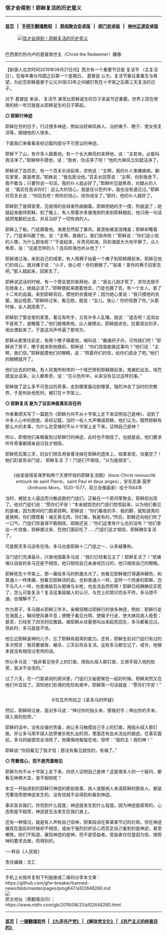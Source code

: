 ### 信才会得到！耶稣复活的历史意义
------------------------

#### [首页](https://github.com/gfw-breaker/banned-news/blob/master/README.md) &nbsp;&nbsp;|&nbsp;&nbsp; [手把手翻墙教程](https://github.com/gfw-breaker/guides/wiki) &nbsp;&nbsp;|&nbsp;&nbsp; [禁闻聚合安卓版](https://github.com/gfw-breaker/bn-android) &nbsp;&nbsp;|&nbsp;&nbsp; [网门安卓版](https://github.com/oGate2/oGate) &nbsp;&nbsp;|&nbsp;&nbsp; [神州正道安卓版](https://github.com/SzzdOgate/update) 



<div><div class="featured_image">
 <a href="https://i.ntdtv.com/assets/uploads/2019/08/190720Jesus01s.jpg" target="_blank">
  <figure>
   <img alt="信才会得到！耶稣复活的历史意义" src="https://i.ntdtv.com/assets/uploads/2019/08/190720Jesus01s-800x450.jpg"/>
  </figure><br/>
 </a>
 <span class="caption">
  巴西里约热内卢的基督救世主（Christ the Redeemer）雕像
 </span>
</div>
</div><hr/><div><div class="post_content" itemprop="articleBody">
 <p>
  【新唐人北京时间2019年08月21日讯】西方有一个重要节日是
  <ok href="https://www.ntdtv.com/gb/复活节.htm">
   复活节
  </ok>
  （主复活日），在每年春分月圆之后第一个星期日。
  <ok href="https://www.ntdtv.com/gb/基督徒.htm">
   基督徒
  </ok>
  认为，复活节象征着重生与希望，为纪念耶稣基督于公元30到33年之间被钉死在十字架之后第三天复活的日子。
 </p>
 <p>
  对于
  <ok href="https://www.ntdtv.com/gb/基督徒.htm">
   基督徒
  </ok>
  来讲，
  <ok href="https://www.ntdtv.com/gb/复活节.htm">
   复活节
  </ok>
  甚至比耶稣诞生的日子圣诞节还重要。世界上现在使用的统一年历就是从耶稣诞生的日子算起。
 </p>
 <p>
  <strong>
   ◎ 耶稣行神迹
  </strong>
 </p>
 <p>
  耶稣在世的日子，行过很多神迹，例如治好麻风病人、治好瘫子、瞎子、使女孩复活等，跟随他的人很多。
 </p>
 <p>
  下面我们来看看圣经记载的部分不可思议的神迹。
 </p>
 <p>
  耶稣下了山，有许多人跟着他。有一个长大麻风的来拜他，说：“主若肯，必能叫我洁净了。”耶稣伸手摸他，说：“我肯，你洁净了吧！”他的大麻风立刻就洁净了。
 </p>
 <p>
  耶稣进了迦百农，有一个百夫长进前来，求他说：“主啊，我的仆人害瘫痪病，躺在家里，甚是疼苦。”耶稣说：“我去医治他。”百夫长回答说：“主啊，你到我舍下，我不敢当；只要你说一句话，我的仆人就必好了。”耶稣听见就希奇，对跟从的人说：“我实在告诉你们：这么大的信心，就是在以色列中，我也没有遇见过。”耶稣对百夫长说：“你回去吧！照你的信心，给你成全了。”那时，他的仆人就好了。
 </p>
 <p>
  耶稣到了彼得家里，见彼得的岳母害热病躺着。耶稣把她的手一摸，热就退了；她就起来服侍耶稣。到了晚上，有人带着许多被鬼附的来到耶稣跟前，他只用一句话就把鬼都赶出去，并且治好了一切有病的人。
 </p>
 <p>
  耶稣上了船，门徒跟着他。海里忽然起了暴风，甚至船被波浪掩盖；耶稣却睡着了。门徒来叫醒了他，说：“主啊，救我们，我们丧命啦！”耶稣说：“你们这小信的人哪，为什么胆怯呢？”于是起来，斥责风和海，风和海就大大地平静了。众人希奇，说：“这是怎样的人？连风和海也听从他了！”
 </p>
 <p>
  耶稣渡过海，来到自己的城里。有人用褥子抬着一个瘫子到耶稣跟前来。耶稣见他们的信心，就对瘫子说：“小子，放心吧！你的罪赦了。”“起来！拿你的褥子回家去吧。”那人就起来，回家去了。
 </p>
 <p>
  耶稣说这话的时候，有一个管会堂的来拜他，说：“我女儿刚才死了，求你去按手在她身上，她就必活了。”耶稣便起来跟着他去，门徒也跟了去。有一个女人，患了十二年的血漏，来到耶稣背后，摸他的衣裳䍁子；因为她心里说：“我只摸他的衣裳，就必痊愈。”耶稣转过来，看见她，就说：“女儿，放心！你的信救了你。”从那时候，女人就痊愈了。
 </p>
 <p>
  耶稣到了管会堂的家里，看见有吹手，又有许多人乱嚷，就说：“退去吧！这闺女不是死了，是睡着了。”他们就嗤笑他。众人被撵出，耶稣就进去，拉着闺女的手，闺女便起来了。于是这风声传遍了那地方。
 </p>
 <p>
  耶稣从那里往前走，有两个瞎子跟着他，喊叫说：“戴维的子孙，可怜我们吧！”耶稣进了房子，瞎子就来到他跟前。耶稣说：“你们信我能做这事吗？”他们说：“主啊，我们信。”耶稣就摸他们的眼睛，说：“照着你们的信，给你们成全了吧。”他们的眼睛就开了。
 </p>
 <p>
  他们出去的时候，有人将鬼所附体的一个哑巴带到耶稣跟前来。鬼被赶出去，哑巴就说出话来。众人都希奇，说：“在以色列中，从来没有见过这样的事。”
 </p>
 <p>
  耶稣做了这么多不可思议的奇事，走到哪里轰动到哪里，强烈冲击了当时的宗教界，于是判处他死刑，被钉在十字架上。
 </p>
 <p>
  <strong>
   ◎
   <ok href="https://www.ntdtv.com/gb/耶稣复活.htm">
    耶稣复活
   </ok>
   是为了证实神是真实存在的
  </strong>
 </p>
 <p>
  作者秦顺天写了一篇题为《耶稣为何不从十字架上走下来证明自己是神》，说到了许多人心中的困惑。圣经记载，当时一些人大声嘲讽耶稣，他们认为，既然耶稣有那么大的本事，为什么在受难时不从十字架上走下来，证明自己是神？
 </p>
 <p>
  所以，即使他们亲眼看到过耶稣行的神迹，此时也不相信了。也就是说，他们要求件件奇事都得亲自过目才相信。
 </p>
 <p>
  耶稣死后第三天，妇女们想去用香膏涂抹在耶稣的遗体上，结果发现，坟墓空了！她们赶紧告诉门徒，
  <ok href="https://www.ntdtv.com/gb/耶稣复活.htm">
   耶稣复活
  </ok>
  了！门徒们不相信，“以为是胡言”。
 </p>
 <p>
  <img alt="" class="size-full wp-image-102648295 aligncenter" src="https://i.ntdtv.com/assets/uploads/2019/08/190720Jesus02s.jpg"/>
 </p>
 <p style="text-align: center;">
  《由圣彼得圣保罗和两个天使环绕的耶稣复活图》（ésus-Christ ressuscité entouré de saint Pierre，saint Paul et deux anges），安东尼奥‧莫罗（Anthonis Moro，1520-1577，荷兰肖像画家）绘于1564年
 </p>
 <p>
  当时，被犹太人逼迫而分散逃跑的门徒们，正躲在一个房间里聚会，耶稣却出现了。他对门徒们说：“愿你们平安！”本来就惊恐的门徒们惊慌起来，以为他们看见的是魂，因为房间的门窗紧锁啊。耶稣说：“你们看我的手、我的脚，就知道真的是我啊，你们摸摸看！魂无骨无肉，你们看，我是有的。”然后，耶稣还向他们吹了一口气，门徒们惊喜得不敢相信，耶稣还说：“你们这里有什么吃的没有？”他们拿出一片烧鱼，耶稣接过来，在他们面前吃了……门徒们这才相信，耶稣确实复活了。
 </p>
 <p>
  可是那天多马没有在场，多马也是耶稣十二门徒之一，以多疑著称。
 </p>
 <p>
  当门徒们充满喜乐，兴奋地围着多马说：“我们已经看见主了！耶稣复活了！”悲痛难以自拔的多马还是不相信，他只相信自己亲身经历过的，他只相信自己的眼睛。
 </p>
 <p>
  耶稣死在十字架上，那一幕给多马的刺激太大了。他看见耶稣被打得遍体鳞伤，和普通人一样疼痛，他看见耶稣流的血，也和普通人一样。这样一个肉身的耶稣，岂不与凡人一样，也是难敌石头棍棒与长枪，也会流血而死啊！耶稣已经确确实实死了，怎么可能复活？复活这事超越人的认识，与世上的常识完全不符。多马想不通，也理解不了。
 </p>
 <p>
  作为弟子，多马跟从耶稣三年半，亲眼目睹过耶稣行的很多神迹，例如：耶稣行走在海面上，瞬间使风暴平息；使瞎子看见光明、使瘸子行走、使大麻风病人痊愈；甚至，已经死了四天的拉撒路，被耶稣从坟墓里叫出来起死回生，多马都看见过。但此时，多马就是不信。
 </p>
 <p>
  他忘记耶稣是神的儿子，忘了耶稣有超常的能力。还有，耶稣生前对门徒们有过的多次预言：我将要被害、被杀，三天后将会复活。这些多马都忘记了，或许，他根本就没有相信过老师的话。
 </p>
 <p>
  所以多马说：“我非看见他手上的钉痕，用指头探入那钉痕，又用手探入他的肋旁，我决不会信的。”
 </p>
 <p>
  过了八天，在一门窗紧闭的房间里，门徒们又秘密聚在一起的时候，耶稣突然又在他们中显现了。深知他们处境的危险和艰辛，耶稣第一句话就是：“愿你们平安！”
 </p>
 <p>
  <img alt="" class="size-full wp-image-102648296 aligncenter" src="https://i.ntdtv.com/assets/uploads/2019/08/190720Jesus03s.jpg"/>
 </p>
 <p style="text-align: center;">
  卡拉瓦乔所绘之《圣多马的怀疑》
 </p>
 <p>
  然后，耶稣转过身，面对多马说：“伸过你的指头来，摸我的手；伸出你的手来，探入我的肋旁。”
 </p>
 <p>
  耶稣的话中，没有丝毫的责备，祂让多马触摸自己手上的钉痕，用指头探入那钉痕，并让多马用手探入肋旁被长枪扎出的洞，里面还有血水流出的痕迹。在事实面前，多马的疑惑完全消除了，他痛悔地匍匐在地，惊呼：“我的主！我的神！”
 </p>
 <p>
  耶稣说∶“你因看见了我才信；那没有看见就信的，有福了。”
 </p>
 <p>
  <strong>
   ◎ 凭著信心，而不是凭着眼见
  </strong>
 </p>
 <p>
  耶稣为何不从十字架上走下来，向世人证明自己是神？这是很多人的一个疑问。都看见神佛大显，谁不相信呢？
 </p>
 <p>
  本文一开始讲到的耶稣行神迹的那些故事，病人或替病人来请耶稣的那些人，都是凭著信而使神迹发生的。没有信就不会得到和看到神迹。
 </p>
 <p>
  事实告诉我们，你信到什么程度，神迹就发生到什么程度。因为神迹是超常的，心态若是不超常，神迹就无法发生在我们身上。
 </p>
 <p>
  还有一种情况，就是有人声称自己信神，把某段话在某章某节记的烂熟，但在神迹展现在面前的时候却不相信，或由于强烈的妒忌心而否定自己看到的是神迹，甚至嘲笑。他们不知道，展现神迹的是神，而不是受益者。受益者仅仅是因为信，按照神的要求去做，而得到的。
 </p>
 <p>
  ──转自《人民报》
 </p>
 <p>
  责任编辑：文汇
 </p>
 <div class="single_ad">
 </div>
</div>
</div>
<hr/>
手机上长按并复制下列链接或二维码分享本文章：<br/>
https://github.com/gfw-breaker/banned-news/blob/master/pages/prog647/a102648280.md <br/>
<a href='https://github.com/gfw-breaker/banned-news/blob/master/pages/prog647/a102648280.md'><img src='https://github.com/gfw-breaker/banned-news/blob/master/pages/prog647/a102648280.md.png'/></a> <br/>
原文地址（需翻墙访问）：https://www.ntdtv.com/gb/2019/08/21/a102648280.html


------------------------
#### [首页](https://github.com/gfw-breaker/banned-news/blob/master/README.md) &nbsp;|&nbsp; [一键翻墙软件](https://github.com/gfw-breaker/nogfw/blob/master/README.md) &nbsp;| [《九评共产党》](https://github.com/gfw-breaker/9ping.md/blob/master/README.md#九评之一评共产党是什么) | [《解体党文化》](https://github.com/gfw-breaker/jtdwh.md/blob/master/README.md) | [《共产主义的终极目的》](https://github.com/gfw-breaker/gczydzjmd.md/blob/master/README.md)


<img src='http://gfw-breaker.win/banned-news/pages/prog647/a102648280.md' width='0px' height='0px'/>